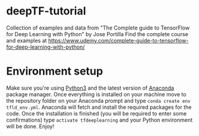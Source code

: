 # deepTF-tutorial
Collection of examples and data from "The Complete guide to TensorFlow for Deep Learning with Python" by Jose Portilla
Find the complete course and examples at https://www.udemy.com/complete-guide-to-tensorflow-for-deep-learning-with-python/

# Environment setup
Make sure you're using [Python3](https://www.python.org/downloads/release/python-363/) and the latest version of [Anaconda](https://www.anaconda.com/) package manager. Once everything is installed on your machine move to the repository folder on your Anaconda prompt and type ```conda create env tfld_env.yml```.
Anaconda will fetch and install the required packages for the code. Once the installation is finished (you will be required to enter some confirmations) type ```activate tfdeeplearning``` and your Python environment will be done.
Enjoy!
